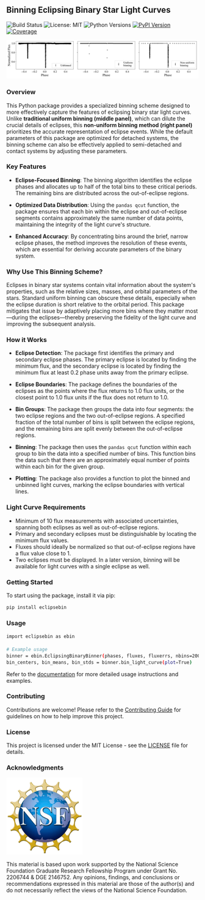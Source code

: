 ## Binning Eclipsing Binary Star Light Curves

![Build Status](https://github.com/jackieblaum/eclipsebin/actions/workflows/tests.yml/badge.svg)
![License: MIT](https://img.shields.io/badge/License-MIT-blue.svg)
![Python Versions](https://img.shields.io/pypi/pyversions/eclipsebin)
[![PyPI Version](https://img.shields.io/pypi/v/eclipsebin)](https://pypi.org/project/eclipsebin/)
[![Coverage](https://codecov.io/gh/jackieblaum/eclipsebin/branch/main/graph/badge.svg)](https://codecov.io/gh/jackieblaum/eclipsebin)

![Binned Light Curve](docs/images/binning_comparison.jpg)

### Overview

This Python package provides a specialized binning scheme designed to more effectively capture the features of eclipsing binary star light curves. Unlike **traditional uniform binning (middle panel)**, which can dilute the crucial details of eclipses, this **non-uniform binning method (right panel)** prioritizes the accurate representation of eclipse events. While the default parameters of this package are optimized for detached systems, the binning scheme can also be effectively applied to semi-detached and contact systems by adjusting these parameters.

### Key Features

- **Eclipse-Focused Binning**: The binning algorithm identifies the eclipse phases and allocates up to half of the total bins to these critical periods. The remaining bins are distributed across the out-of-eclipse regions.
  
- **Optimized Data Distribution**: Using the `pandas qcut` function, the package ensures that each bin within the eclipse and out-of-eclipse segments contains approximately the same number of data points, maintaining the integrity of the light curve's structure.
  
- **Enhanced Accuracy**: By concentrating bins around the brief, narrow eclipse phases, the method improves the resolution of these events, which are essential for deriving accurate parameters of the binary system.

### Why Use This Binning Scheme?

Eclipses in binary star systems contain vital information about the system's properties, such as the relative sizes, masses, and orbital parameters of the stars. Standard uniform binning can obscure these details, especially when the eclipse duration is short relative to the orbital period. This package mitigates that issue by adaptively placing more bins where they matter most—during the eclipses—thereby preserving the fidelity of the light curve and improving the subsequent analysis.

### How it Works
- **Eclipse Detection**: The package first identifies the primary and secondary eclipse phases. The primary eclipse is located by finding the minimum flux, and the secondary eclipse is located by finding the minimum flux at least 0.2 phase units away from the primary eclipse. 

- **Eclipse Boundaries**: The package defines the boundaries of the eclipses as the points where the flux returns to 1.0 flux units, or the closest point to 1.0 flux units if the flux does not return to 1.0.

- **Bin Groups**: The package then groups the data into four segments: the two eclipse regions and the two out-of-eclipse regions. A specified fraction of the total number of bins is split between the eclipse regions, and the remaining bins are split evenly between the out-of-eclipse regions.

- **Binning**: The package then uses the `pandas qcut` function within each group to bin the data into a specified number of bins. This function bins the data such that there are an approximately equal number of points within each bin for the given group.

- **Plotting**: The package also provides a function to plot the binned and unbinned light curves, marking the eclipse boundaries with vertical lines.

### Light Curve Requirements

- Minimum of 10 flux measurements with associated uncertainties, spanning both eclipses as well as out-of-eclipse regions.
- Primary and secondary eclipses must be distinguishable by locating the minimum flux values.
- Fluxes should ideally be normalized so that out-of-eclipse regions have a flux value close to 1.
- Two eclipses must be displayed. In a later version, binning will be available for light curves with a single eclipse as well.
  
### Getting Started

To start using the package, install it via pip:

```bash
pip install eclipsebin
```

### Usage

```bash
import eclipsebin as ebin

# Example usage
binner = ebin.EclipsingBinaryBinner(phases, fluxes, fluxerrs, nbins=200, fraction_in_eclipse=0.5, atol_primary=0.001, atol_secondary=0.05)
bin_centers, bin_means, bin_stds = binner.bin_light_curve(plot=True)
```

Refer to the [documentation](https://github.com/jackieblaum/eclipsebin/blob/main/docs/usage.md) for more detailed usage instructions and examples.

### Contributing

Contributions are welcome! Please refer to the [Contributing Guide](CONTRIBUTING.md) for guidelines on how to help improve this project.

### License

This project is licensed under the MIT License - see the [LICENSE](LICENSE) file for details.

### Acknowledgments

<img src="docs/images/nsf_logo.png" alt="NSF" width="200"/>

This material is based upon work supported by the National Science Foundation Graduate Research Fellowship Program under Grant No. 2206744 & DGE 2146752. Any opinions, findings, and conclusions or recommendations expressed in this material are those of the author(s) and do not necessarily reflect the views of the National Science Foundation.
